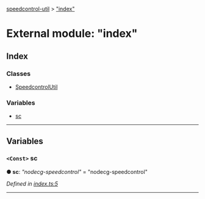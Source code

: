 [speedcontrol-util](../README.md) > ["index"](../modules/_index_.md)

# External module: "index"

## Index

### Classes

* [SpeedcontrolUtil](../classes/_index_.speedcontrolutil.md)

### Variables

* [sc](_index_.md#sc)

---

## Variables

<a id="sc"></a>

### `<Const>` sc

**● sc**: *"nodecg-speedcontrol"* = "nodecg-speedcontrol"

*Defined in [index.ts:5](https://github.com/speedcontrol/speedcontrol-util/blob/50ea470/src/index.ts#L5)*

___


